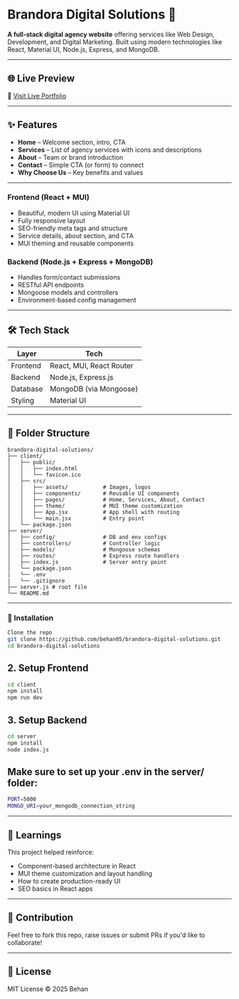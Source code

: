 # Brandora Digital Solutions 🚀

**A full-stack digital agency website** offering services like Web Design, Development, and Digital Marketing. Built using modern technologies like React, Material UI, Node.js, Express, and MongoDB.

---

## 🌐 Live Preview

🔗 [Visit Live Portfolio](https://brandora-jade.vercel.app/) <!-- comming soon -->

---

## ✨ Features

- **Home** – Welcome section, intro, CTA
- **Services** – List of agency services with icons and descriptions
- **About** – Team or brand introduction
- **Contact** – Simple CTA (or form) to connect
- **Why Choose Us** – Key benefits and values
---

### Frontend (React + MUI)
- Beautiful, modern UI using Material UI
- Fully responsive layout
- SEO-friendly meta tags and structure
- Service details, about section, and CTA
- MUI theming and reusable components

### Backend (Node.js + Express + MongoDB)
- Handles form/contact submissions
- RESTful API endpoints
- Mongoose models and controllers
- Environment-based config management

---

## 🛠 Tech Stack

| Layer     | Tech                    |
|-----------|-------------------------|
| Frontend  | React, MUI, React Router |
| Backend   | Node.js, Express.js      |
| Database  | MongoDB (via Mongoose)   |
| Styling   | Material UI              |

---

## 📁 Folder Structure

```
brandora-digital-solutions/
├── client/
│   ├── public/
│   │   ├── index.html
│   │   └── favicon.ico
│   ├── src/
│   │   ├── assets/           # Images, logos
│   │   ├── components/       # Reusable UI components
│   │   ├── pages/            # Home, Services, About, Contact
│   │   ├── theme/            # MUI theme customization
│   │   ├── App.jsx           # App shell with routing
│   │   └── main.jsx          # Entry point
│   └── package.json
├── server/
│   ├── config/               # DB and env configs
│   ├── controllers/          # Controller logic
│   ├── models/               # Mongoose schemas
│   ├── routes/               # Express route handlers
│   ├── index.js              # Server entry point
│   └── package.json
|   └── .env
|   └── .gitignore
├── server.js # root file
└── README.md

```


---
### 🧩 Installation

```bash
Clone the repo
git clone https://github.com/behan05/brandora-digital-solutions.git
cd brandora-digital-solutions
```

## 2. Setup Frontend
```bash
cd client
npm install
npm run dev
```

## 3. Setup Backend
```bash
cd server
npm install
node index.js
```

## Make sure to set up your .env in the server/ folder:
```bash
PORT=5000
MONGO_URI=your_mongodb_connection_string

```

---

## 🧠 Learnings

This project helped reinforce:
- Component-based architecture in React
- MUI theme customization and layout handling
- How to create production-ready UI
- SEO basics in React apps

---

## 🤝 Contribution

Feel free to fork this repo, raise issues or submit PRs if you'd like to collaborate!

---

## 📃 License

MIT License © 2025 Behan






